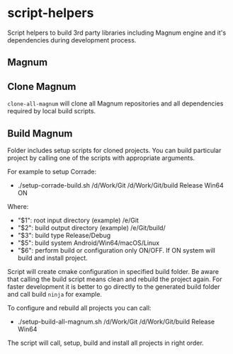 # script-helpers

Script helpers to build 3rd party libraries including Magnum engine and it's dependencies during development process.

## Magnum
## Clone Magnum

`clone-all-magnum` will clone all Magnum repositories and all dependencies required by local build scripts.

## Build Magnum

Folder includes setup scripts for cloned projects.
You can build particular project by calling one of the scripts with appropriate arguments.

For example to setup Corrade:

- ./setup-corrade-build.sh /d/Work/Git /d/Work/Git/build Release Win64 ON

Where:
- "$1": root input directory (example) /e/Git
- "$2": build output directory (example) /e/Git/build/
- "$3": build type Release/Debug
- "$5": build system Android/Win64/macOS/Linux
- "$6": perform build or configuration only ON/OFF. If ON system will build and install project.

Script will create cmake configuration in specified build folder.
Be aware that calling the build script means clean and rebuild the project again.
For faster development it is better to go directly to the generated build folder and call build `ninja` for example.

To configure and rebuild all projects you can call:
- ./setup-build-all-magnum.sh /d/Work/Git /d/Work/Git/build Release Win64

The script will call, setup, build and install all projects in right order.
